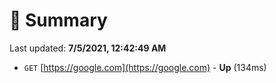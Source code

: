 # 📖 Summary
Last updated: **7/5/2021, 12:42:49 AM**

- `GET` [https://google.com](https://google.com) - **Up** (134ms)
